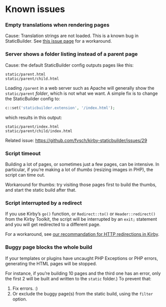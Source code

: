 Known issues
============


### Empty translations when rendering pages

Cause: Translation strings are not loaded. This is a known bug in StaticBuilder.
See [this issue page](https://github.com/fvsch/kirby-staticbuilder/issues/27) for a workaround.

### Server shows a folder listing instead of a parent page

Cause: the default StaticBuilder config outputs pages like this:

```
static/parent.html
static/parent/child.html
```

Loading `/parent` in a web server such as Apache will generally show the `static/parent` *folder*, which is not what we want. A simple fix is to change the StaticBuilder config to:

```php
c::set('staticbuilder.extension', '/index.html');
```

which results in this output:

```
static/parent/index.html
static/parent/child/index.html
```

Related issue: https://github.com/fvsch/kirby-staticbuilder/issues/29

### Script timeout

Building a lot of pages, or sometimes just a few pages, can be intensive. In particular, if you’re making a lot of *thumbs* (resizing images in PHP), the script can time out.
 
Workaround for thumbs: try visiting those pages first to build the thumbs, and start the static build after that.

### Script interrupted by a redirect

If you use Kirby’s `go()` function, or `Redirect::to()` or `Header::redirect()` from the Kirby Toolkit, the script will be interrupted by an `exit;` statement and you will get redirected to a different page.

For a workaround, see [our recommandation for HTTP redirections in Kirby](static.md#http-redirections).

### Buggy page blocks the whole build

If your templates or plugins have uncaught PHP Exceptions or PHP errors, generating the HTML pages will be stopped.

For instance, if you’re building 10 pages and the third one has an error, only the first 2 will be built and written to the `static` folder.) To prevent that:

1.  Fix errors. :)
2.  Or exclude the buggy page(s) from the static build, using the `filter` option.
